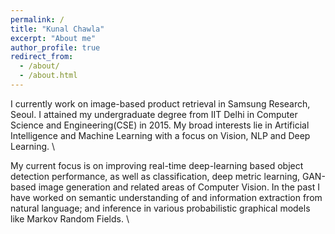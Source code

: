 ```yaml
---
permalink: /
title: "Kunal Chawla"
excerpt: "About me"
author_profile: true
redirect_from: 
  - /about/
  - /about.html
---
```


I currently work on image-based product retrieval in Samsung Research, Seoul. I attained my undergraduate degree from IIT Delhi in Computer Science and Engineering(CSE) in 2015. My broad interests lie in Artificial Intelligence and Machine Learning with a focus on Vision, NLP and Deep Learning. \\

My current focus is on improving real-time deep-learning based object detection performance, as well as classification, deep metric learning, GAN-based image generation and related areas of Computer Vision. In the past I have worked on semantic understanding of and information extraction from natural language; and inference in various probabilistic graphical models like Markov Random Fields. \\